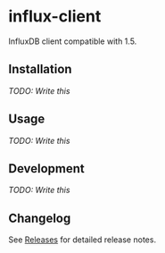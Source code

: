 # influx-client

InfluxDB client compatible with 1.5.

## Installation

*TODO: Write this*

## Usage

*TODO: Write this*

## Development

*TODO: Write this*

## Changelog

See [Releases](https://github.com/AxiomExergy/influx-client/releases) for
detailed release notes.
